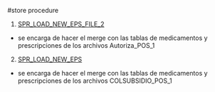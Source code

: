 #store procedure
1. [SPR_LOAD_NEW_EPS_FILE_2](/README/store-procedure/SPR_LOAD_NEW_EPS_FILE_2)
- se encarga de hacer el merge con las tablas de medicamentos y prescripciones de los archivos 
Autoriza_POS_1
2. [SPR_LOAD_NEW_EPS](/README/store-procedure/SPR_LOAD_NEW_EPS)
- se encarga de hacer el merge con las tablas de medicamentos y prescripciones de los archivos  COLSUBSIDIO_POS_1



